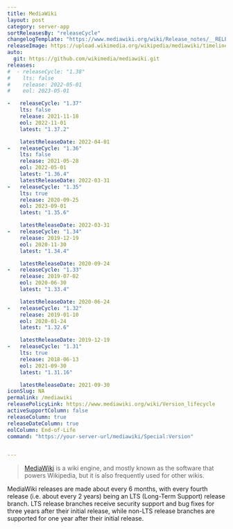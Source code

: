 ```yaml
---
title: MediaWiki
layout: post
category: server-app
sortReleasesBy: "releaseCycle"
changelogTemplate: "https://www.mediawiki.org/wiki/Release_notes/__RELEASE_CYCLE__"
releaseImage: https://upload.wikimedia.org/wikipedia/mediawiki/timeline/j6ewb6m3bxxticwu9ifde277qxob995.png
auto:
  git: https://github.com/wikimedia/mediawiki.git
releases:
#  - releaseCycle: "1.38"
#    lts: false
#    release: 2022-05-01
#    eol: 2023-05-01

-   releaseCycle: "1.37"
    lts: false
    release: 2021-11-18
    eol: 2022-11-01
    latest: "1.37.2"

    latestReleaseDate: 2022-04-01
-   releaseCycle: "1.36"
    lts: false
    release: 2021-05-28
    eol: 2022-05-01
    latest: "1.36.4"
    latestReleaseDate: 2022-03-31
-   releaseCycle: "1.35"
    lts: true
    release: 2020-09-25
    eol: 2023-09-01
    latest: "1.35.6"

    latestReleaseDate: 2022-03-31
-   releaseCycle: "1.34"
    release: 2019-12-19
    eol: 2020-11-30
    latest: "1.34.4"

    latestReleaseDate: 2020-09-24
-   releaseCycle: "1.33"
    release: 2019-07-02
    eol: 2020-06-30
    latest: "1.33.4"

    latestReleaseDate: 2020-06-24
-   releaseCycle: "1.32"
    release: 2019-01-10
    eol: 2020-01-24
    latest: "1.32.6"

    latestReleaseDate: 2019-12-19
-   releaseCycle: "1.31"
    lts: true
    release: 2018-06-13
    eol: 2021-09-30
    latest: "1.31.16"

    latestReleaseDate: 2021-09-30
iconSlug: NA
permalink: /mediawiki
releasePolicyLink: https://www.mediawiki.org/wiki/Version_lifecycle
activeSupportColumn: false
releaseColumn: true
releaseDateColumn: true
eolColumn: End-of-Life
command: "https://your-server-url/mediawiki/Special:Version"


---
```


> [MediaWiki](https://mediawiki.org) is a wiki engine, and mostly known as the software that powers Wikipedia, but it is also frequently used for other wikis.

MediaWiki releases are made about every 6 months, with every fourth release (i.e. about every 2 years) being an LTS (Long-Term Support) release branch. LTS release branches receive security support and bug fixes for three years after their initial release, while non-LTS release branches are supported for one year after their initial release.
